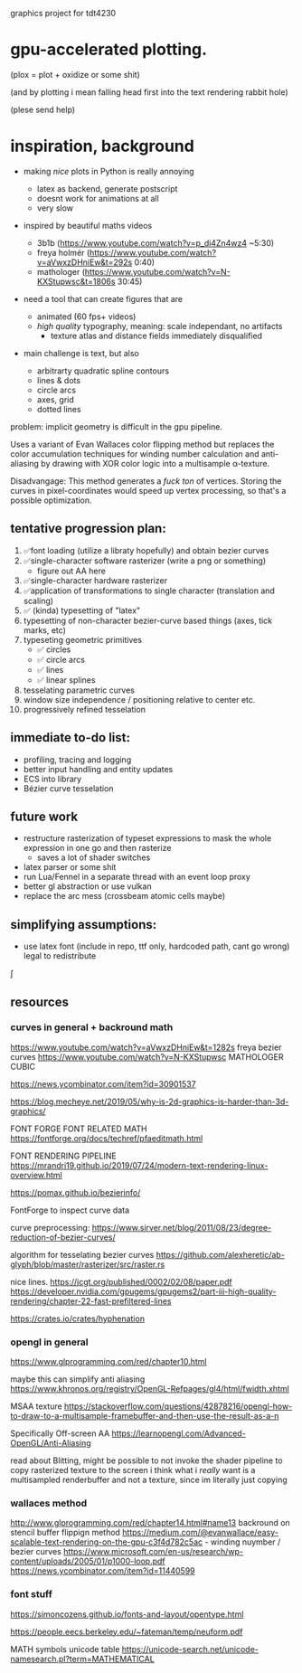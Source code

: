 graphics project for tdt4230
# gpu-accelerated plotting.
(plox = plot + oxidize or some shit)

(and by plotting i mean falling head first into the text rendering rabbit hole)

(plese send help)

# inspiration, background
- making _nice_ plots in Python is really annoying
    - latex as backend, generate postscript
    - doesnt work for animations at all
    - very slow

- inspired by beautiful maths videos
    - 3b1b (https://www.youtube.com/watch?v=p_di4Zn4wz4 ~5:30)
    - freya holmér (https://www.youtube.com/watch?v=aVwxzDHniEw&t=292s   0:40)
    - mathologer (https://www.youtube.com/watch?v=N-KXStupwsc&t=1806s  30:45)

- need a tool that can create figures that are
    - animated (60 fps+ videos)
    - _high quality_ typography, meaning: scale independant, no artifacts
        - texture atlas and distance fields immediately disqualified

- main challenge is text, but also
    - arbitrarty quadratic spline contours
    - lines & dots
    - circle arcs
    - axes, grid
    - dotted lines

problem: implicit geometry is difficult in the gpu pipeline.

Uses a variant of Evan Wallaces color flipping method but replaces the color accumulation
techniques for winding number calculation and anti-aliasing by drawing with XOR color logic 
into a multisample α-texture.

Disadvangage: This method generates a _fuck ton_ of vertices.
Storing the curves in pixel-coordinates would speed up vertex processing, so that's
a possible optimization.


## tentative progression plan:
1. ✅font loading (utilize a libraty hopefully) and obtain bezier curves
2. ✅single-character software rasterizer (write a png or something)
    - figure out AA here
3. ✅single-character hardware rasterizer
4. ✅application of transformations to single character (translation and scaling)
6. ✅ (kinda) typesetting of "latex"
7. typesetting of non-character bezier-curve based things (axes, tick marks, etc)
8. typeseting geometric primitives
    - ✅ circles
    - ✅ circle arcs
    - ✅ lines
    - ✅ linear splines
9. tesselating parametric curves
10. window size independence / positioning relative to center etc.
11. progressively refined tesselation

## immediate to-do list:
- profiling, tracing and logging
- better input handling and entity updates
- ECS into library
- Bézier curve tesselation

## future work
- restructure rasterization of typeset expressions to mask the whole expression in one go and then rasterize
    - saves a lot of shader switches
- latex parser or some shit
- run Lua/Fennel in a separate thread with an event loop proxy
- better gl abstraction or use vulkan
- replace the arc<rwlock> mess (crossbeam atomic cells maybe)

## simplifying assumptions:
- use latex font (include in repo, ttf only, hardcoded path, cant go wrong) legal to redistribute

∫

## resources
### curves in general + backround math
https://www.youtube.com/watch?v=aVwxzDHniEw&t=1282s freya bezier curves
https://www.youtube.com/watch?v=N-KXStupwsc   MATHOLOGER CUBIC

https://news.ycombinator.com/item?id=30901537

https://blog.mecheye.net/2019/05/why-is-2d-graphics-is-harder-than-3d-graphics/

FONT FORGE FONT RELATED MATH
https://fontforge.org/docs/techref/pfaeditmath.html

FONT RENDERING PIPELINE
https://mrandri19.github.io/2019/07/24/modern-text-rendering-linux-overview.html

https://pomax.github.io/bezierinfo/

FontForge to inspect curve data

curve preprocessing:
https://www.sirver.net/blog/2011/08/23/degree-reduction-of-bezier-curves/

algorithm for tesselating bezier curves
https://github.com/alexheretic/ab-glyph/blob/master/rasterizer/src/raster.rs

nice lines.
https://jcgt.org/published/0002/02/08/paper.pdf
https://developer.nvidia.com/gpugems/gpugems2/part-iii-high-quality-rendering/chapter-22-fast-prefiltered-lines


https://crates.io/crates/hyphenation

### opengl in general
https://www.glprogramming.com/red/chapter10.html

maybe this can simplify anti aliasing 
https://www.khronos.org/registry/OpenGL-Refpages/gl4/html/fwidth.xhtml

MSAA texture
https://stackoverflow.com/questions/42878216/opengl-how-to-draw-to-a-multisample-framebuffer-and-then-use-the-result-as-a-n

Specifically Off-screen AA
https://learnopengl.com/Advanced-OpenGL/Anti-Aliasing

read about Blitting, might be possible to not invoke the shader pipeline
to copy rasterized texture to the screen
i think what i _really_ want is a multisampled renderbuffer and not a texture, since
im literally just copying

### wallaces method
http://www.glprogramming.com/red/chapter14.html#name13 backround on stencil buffer flippign method
https://medium.com/@evanwallace/easy-scalable-text-rendering-on-the-gpu-c3f4d782c5ac - winding nuymber / bezier curves
https://www.microsoft.com/en-us/research/wp-content/uploads/2005/01/p1000-loop.pdf
https://news.ycombinator.com/item?id=11440599

### font stuff
https://simoncozens.github.io/fonts-and-layout/opentype.html

https://people.eecs.berkeley.edu/~fateman/temp/neuform.pdf

MATH symbols unicode table
https://unicode-search.net/unicode-namesearch.pl?term=MATHEMATICAL
